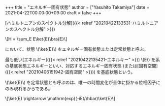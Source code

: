 +++
title = "エネルギー固有状態"
author = ["Yasuhito Takamiya"]
date = 2021-04-22T00:00:00+09:00
draft = false
+++

[ハミルトニアンのスペクトル分解]({{< relref "20210422133531-ハミルトニアンのスヘクトル分解" >}})

\\[H = \sum\_E E\ket{E}\bra{E}\\]

において、状態 \\(\ket{E}\\) をエネルギー固有状態または定常状態と呼ぶ。

最も低い[エネルギー]({{< relref "20210422135421-エネルキー" >}}) \\(E\\) を系の基底状態エネルギーといい、対応するエネルギー固有状態 (または[固有空間]({{< relref "20210406151942-固有空間" >}})) を基底状態という。

\\(\ket{E}\\) を定常状態とも呼ぶのは、唯一の時間変化が全体に掛かる位相因子にのみ現れるからである。

\\[\ket{E} \rightarrow \mathrm{exp}(-iEt/\hbar)\ket{E}\\]
